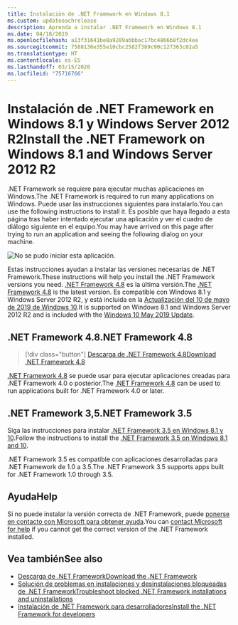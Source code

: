 ```yaml
---
title: Instalación de .NET Framework en Windows 8.1
ms.custom: updateeachrelease
description: Aprenda a instalar .NET Framework en Windows 8.1
ms.date: 04/18/2019
ms.openlocfilehash: a13f31641be8a9289abbbac17bc4866b8f2dc4ee
ms.sourcegitcommit: 7588136e355e10cbc2582f389c90c127363c02a5
ms.translationtype: HT
ms.contentlocale: es-ES
ms.lasthandoff: 03/15/2020
ms.locfileid: "75716766"
---
```

# <a name="install-the-net-framework-on-windows-81-and-windows-server-2012-r2"></a><span data-ttu-id="73f1c-103">Instalación de .NET Framework en Windows 8.1 y Windows Server 2012 R2</span><span class="sxs-lookup"><span data-stu-id="73f1c-103">Install the .NET Framework on Windows 8.1 and Windows Server 2012 R2</span></span>

<span data-ttu-id="73f1c-104">.NET Framework se requiere para ejecutar muchas aplicaciones en Windows.</span><span class="sxs-lookup"><span data-stu-id="73f1c-104">The .NET Framework is required to run many applications on Windows.</span></span> <span data-ttu-id="73f1c-105">Puede usar las instrucciones siguientes para instalarlo.</span><span class="sxs-lookup"><span data-stu-id="73f1c-105">You can use the following instructions to install it.</span></span> <span data-ttu-id="73f1c-106">Es posible que haya llegado a esta página tras haber intentado ejecutar una aplicación y ver el cuadro de diálogo siguiente en el equipo.</span><span class="sxs-lookup"><span data-stu-id="73f1c-106">You may have arrived on this page after trying to run an application and seeing the following dialog on your machine.</span></span>

![No se pudo iniciar esta aplicación.](./media/this-application-could-not-be-started.png)

<span data-ttu-id="73f1c-108">Estas instrucciones ayudan a instalar las versiones necesarias de .NET Framework.</span><span class="sxs-lookup"><span data-stu-id="73f1c-108">These instructions will help you install the .NET Framework versions you need.</span></span> <span data-ttu-id="73f1c-109">[.NET Framework 4.8](https://github.com/Microsoft/dotnet/tree/master/releases/net48) es la última versión.</span><span class="sxs-lookup"><span data-stu-id="73f1c-109">The [.NET Framework 4.8](https://github.com/Microsoft/dotnet/tree/master/releases/net48) is the latest version.</span></span> <span data-ttu-id="73f1c-110">Es compatible con Windows 8.1 y Windows Server 2012 R2, y está incluida en la [Actualización del 10 de mayo de 2019 de Windows 10](https://support.microsoft.com/help/4028685/windows-10-get-the-update).</span><span class="sxs-lookup"><span data-stu-id="73f1c-110">It is supported on Windows 8.1 and Windows Server 2012 R2 and is included with the [Windows 10 May 2019 Update](https://support.microsoft.com/help/4028685/windows-10-get-the-update).</span></span>

## <a name="net-framework-48"></a><span data-ttu-id="73f1c-111">.NET Framework 4.8</span><span class="sxs-lookup"><span data-stu-id="73f1c-111">.NET Framework 4.8</span></span>

> [!div class="button"]
> [<span data-ttu-id="73f1c-112">Descarga de .NET Framework 4.8</span><span class="sxs-lookup"><span data-stu-id="73f1c-112">Download .NET Framework 4.8</span></span>](https://dotnet.microsoft.com/download/dotnet-framework/net48)

<span data-ttu-id="73f1c-113">[.NET Framework 4.8](https://github.com/Microsoft/dotnet/tree/master/releases/net48) se puede usar para ejecutar aplicaciones creadas para .NET Framework 4.0 o posterior.</span><span class="sxs-lookup"><span data-stu-id="73f1c-113">The [.NET Framework 4.8](https://github.com/Microsoft/dotnet/tree/master/releases/net48) can be used to run applications built for .NET Framework 4.0 or later.</span></span>

## <a name="net-framework-35"></a><span data-ttu-id="73f1c-114">.NET Framework 3,5</span><span class="sxs-lookup"><span data-stu-id="73f1c-114">.NET Framework 3.5</span></span>

<span data-ttu-id="73f1c-115">Siga las instrucciones para instalar [.NET Framework 3.5 en Windows 8.1 y 10](dotnet-35-windows-10.md).</span><span class="sxs-lookup"><span data-stu-id="73f1c-115">Follow the instructions to install the [.NET Framework 3.5 on Windows 8.1 and 10](dotnet-35-windows-10.md).</span></span>

<span data-ttu-id="73f1c-116">.NET Framework 3.5 es compatible con aplicaciones desarrolladas para .NET Framework de 1.0 a 3.5.</span><span class="sxs-lookup"><span data-stu-id="73f1c-116">The .NET Framework 3.5 supports apps built for .NET Framework 1.0 through 3.5.</span></span>

## <a name="help"></a><span data-ttu-id="73f1c-117">Ayuda</span><span class="sxs-lookup"><span data-stu-id="73f1c-117">Help</span></span>

<span data-ttu-id="73f1c-118">Si no puede instalar la versión correcta de .NET Framework, puede [ponerse en contacto con Microsoft para obtener ayuda](mailto:dotnet-install-help@service.microsoft.com?subject=Install-Help).</span><span class="sxs-lookup"><span data-stu-id="73f1c-118">You can [contact Microsoft for help](mailto:dotnet-install-help@service.microsoft.com?subject=Install-Help) if you cannot get the correct version of the .NET Framework installed.</span></span>

## <a name="see-also"></a><span data-ttu-id="73f1c-119">Vea también</span><span class="sxs-lookup"><span data-stu-id="73f1c-119">See also</span></span>

- [<span data-ttu-id="73f1c-120">Descarga de .NET Framework</span><span class="sxs-lookup"><span data-stu-id="73f1c-120">Download the .NET Framework</span></span>](https://dotnet.microsoft.com/download)
- [<span data-ttu-id="73f1c-121">Solución de problemas en instalaciones y desinstalaciones bloqueadas de .NET Framework</span><span class="sxs-lookup"><span data-stu-id="73f1c-121">Troubleshoot blocked .NET Framework installations and uninstallations</span></span>](troubleshoot-blocked-installations-and-uninstallations.md)
- [<span data-ttu-id="73f1c-122">Instalación de .NET Framework para desarrolladores</span><span class="sxs-lookup"><span data-stu-id="73f1c-122">Install the .NET Framework for developers</span></span>](guide-for-developers.md)
